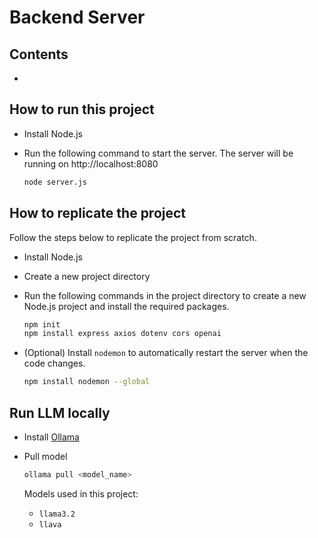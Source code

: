 # Backend Server

## Contents

-

## How to run this project

- Install Node.js
- Run the following command to start the server.
  The server will be running on http://localhost:8080

  ```bash
  node server.js
  ```

## How to replicate the project

Follow the steps below to replicate the project from scratch.

- Install Node.js
- Create a new project directory
- Run the following commands in the project directory to create a new Node.js project and install the required packages.

  ```bash
  npm init
  npm install express axios dotenv cors openai
  ```

- (Optional) Install `nodemon` to automatically restart the server when the code changes.

  ```bash
  npm install nodemon --global
  ```

## Run LLM locally

- Install [Ollama](https://ollama.com/download)
- Pull model

  ```bash
  ollama pull <model_name>
  ```

  Models used in this project:
  - `llama3.2`
  - `llava`
